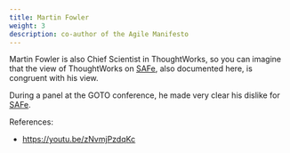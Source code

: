```yaml
---
title: Martin Fowler
weight: 3
description: co-author of the Agile Manifesto
---
```


Martin Fowler is also Chief Scientist in ThoughtWorks, so you can imagine that the view of ThoughtWorks on [SAFe](https://www.scaledagileframework.com/), also documented here, is congruent with his view. 

During a panel at the GOTO conference, he made very clear his dislike for [SAFe](https://www.scaledagileframework.com/).

References:
- https://youtu.be/zNvmjPzdqKc 

